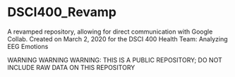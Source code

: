 # DSCI400_Revamp
A revamped repository, allowing for direct communication with Google Collab.
Created on March 2, 2020 for the DSCI 400 Health Team: Analyzing EEG Emotions

WARNING WARNING WARNING: THIS IS A PUBLIC REPOSITORY; DO NOT INCLUDE RAW DATA ON THIS REPOSITORY 

